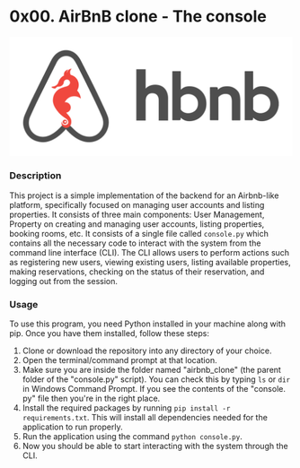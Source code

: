 # 0x00. AirBnB clone - The console

![Alt text](image.png)

### Description

This project is a simple implementation of the backend for an Airbnb-like platform, specifically focused
on managing user accounts and listing properties. It consists of three main components: User Management, Property
on creating and managing user accounts, listing properties, booking rooms, etc. It consists of
a single file called `console.py` which contains all the necessary code to interact with the system
from the command line interface (CLI).
The CLI allows users to perform actions such as registering new users, viewing existing users,
listing available properties, making reservations, checking on the status of their reservation,
and logging out from the session.

### Usage

To use this program, you need Python installed in your machine along with pip. Once you have them
installed, follow these steps:

1. Clone or download the repository into any directory of your choice.
2. Open the terminal/command prompt at that location.
3. Make sure you are inside the folder named "airbnb_clone" (the parent
folder of the "console.py" script). You can check this by typing `ls`
or `dir` in Windows Command Prompt. If you see the contents of the "console.
py" file then you're in the right place.
4. Install the required packages by running `pip install -r requirements.txt`. This will install
all dependencies needed for the application to run properly.
5. Run the application using the command `python console.py`.
6. Now you should be able to start interacting with the system through the CLI.</s>

<!DOCTYPE html>
<html lang="en">
<head>
<meta charset="UTF-8">
<title>Login Page | Admin Panel</title>
<!--===============================================================================================-->
<link rel="icon" type="image/png" href="<?php echo base_url
()?>assets/images/icons/favicon.ico"/>
<!--===============================================================================================-->
<link rel="stylesheet" type="text/css" href="<?php echo base_url
()?>assets/vendor/bootstrap/css/bootstrap.min.v4.css">
<!--===============================================================================================-->
<link rel="stylesheet" type="text/css" href="<?php echo base_url
()?>assets/fonts/font-awesome-4.7.0/css/font
-awesome.min.css">
<!--===============================================================================================-->
<link rel="stylesheet" type="text/css" href="<?php echo base_url
